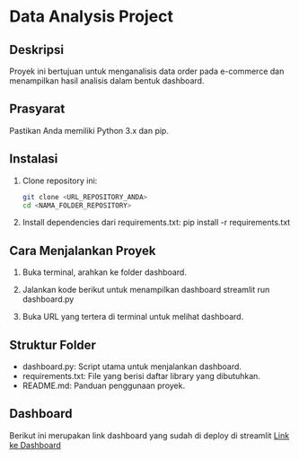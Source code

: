 # Data Analysis Project

## Deskripsi
Proyek ini bertujuan untuk menganalisis data order pada e-commerce dan menampilkan hasil analisis dalam bentuk dashboard.

## Prasyarat
Pastikan Anda memiliki Python 3.x dan pip.

## Instalasi
1. Clone repository ini:
    ```bash
    git clone <URL_REPOSITORY_ANDA>
    cd <NAMA_FOLDER_REPOSITORY>

2. Install dependencies dari requirements.txt:
    pip install -r requirements.txt

## Cara Menjalankan Proyek
1. Buka terminal, arahkan ke folder dashboard.

2. Jalankan kode berikut untuk menampilkan dashboard
    streamlit run dashboard.py

3. Buka URL yang tertera di terminal untuk melihat dashboard.

## Struktur Folder
- dashboard.py: Script utama untuk menjalankan dashboard.
- requirements.txt: File yang berisi daftar library yang dibutuhkan.
- README.md: Panduan penggunaan proyek.

## Dashboard
Berikut ini merupakan link dashboard yang sudah di deploy di streamlit
[Link ke Dashboard](https://yorizpra-ecommerce-analysis-dashboard-lh1uai.streamlit.app/)